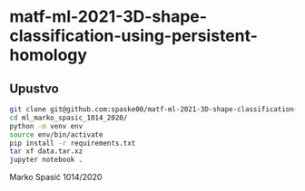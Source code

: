 # matf-ml-2021-3D-shape-classification-using-persistent-homology

## Upustvo

```Bash
git clone git@github.com:spaske00/matf-ml-2021-3D-shape-classification-using-persistent-homology.git ml_marko_spasic_1014_2020
cd ml_marko_spasic_1014_2020/
python -m venv env
source env/bin/activate
pip install -r requirements.txt
tar xf data.tar.xz
jupyter notebook .
```

Marko Spasić 1014/2020
